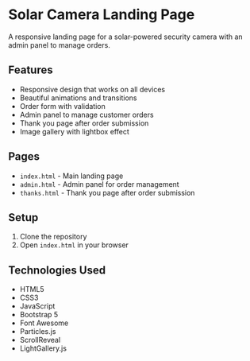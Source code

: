 # Solar Camera Landing Page

A responsive landing page for a solar-powered security camera with an admin panel to manage orders.

## Features

- Responsive design that works on all devices
- Beautiful animations and transitions
- Order form with validation
- Admin panel to manage customer orders
- Thank you page after order submission
- Image gallery with lightbox effect

## Pages

- `index.html` - Main landing page
- `admin.html` - Admin panel for order management
- `thanks.html` - Thank you page after order submission

## Setup

1. Clone the repository
2. Open `index.html` in your browser

## Technologies Used

- HTML5
- CSS3
- JavaScript
- Bootstrap 5
- Font Awesome
- Particles.js
- ScrollReveal
- LightGallery.js